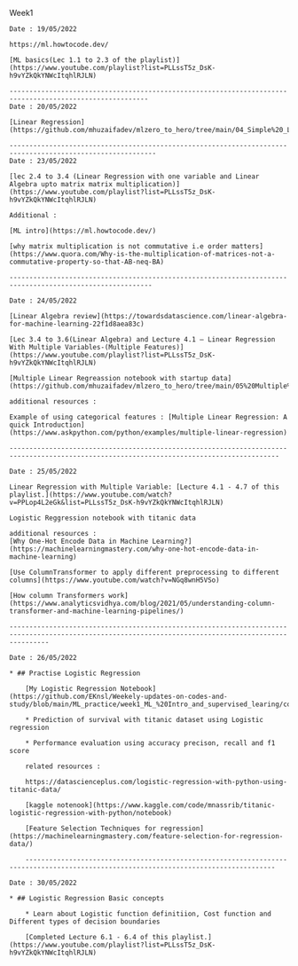 Week1

    Date : 19/05/2022

    https://ml.howtocode.dev/

    [ML basics(Lec 1.1 to 2.3 of the playlist)](https://www.youtube.com/playlist?list=PLLssT5z_DsK-h9vYZkQkYNWcItqhlRJLN)

    ---------------------------------------------------------------------------------------------------------
    Date : 20/05/2022

    [Linear Regression](https://github.com/mhuzaifadev/mlzero_to_hero/tree/main/04_Simple%20_Linear_Regression)

    -----------------------------------------------------------------------------------------------------------
    Date : 23/05/2022

    [lec 2.4 to 3.4 (Linear Regression with one variable and Linear Algebra upto matrix matrix multiplication)](https://www.youtube.com/playlist?list=PLLssT5z_DsK-h9vYZkQkYNWcItqhlRJLN)

    Additional : 

    [ML intro](https://ml.howtocode.dev/)

    [why matrix multiplication is not commutative i.e order matters](https://www.quora.com/Why-is-the-multiplication-of-matrices-not-a-commutative-property-so-that-AB-neq-BA)

    ----------------------------------------------------------------------------------------------------------

    Date : 24/05/2022

    [Linear Algebra review](https://towardsdatascience.com/linear-algebra-for-machine-learning-22f1d8aea83c)

    [Lec 3.4 to 3.6(Linear Algebra) and Lecture 4.1 — Linear Regression With Multiple Variables-(Multiple Features)](https://www.youtube.com/playlist?list=PLLssT5z_DsK-h9vYZkQkYNWcItqhlRJLN)

    [Multiple Linear Regreassion notebook with startup data](https://github.com/mhuzaifadev/mlzero_to_hero/tree/main/05%20Multiple%20Linear%20Regression)

    additional resources : 

    Example of using categorical features : [Multiple Linear Regression: A quick Introduction](https://www.askpython.com/python/examples/multiple-linear-regression)

    ------------------------------------------------------------------------------------------------------------------------------------------

    Date : 25/05/2022

    Linear Regression with Multiple Variable: [Lecture 4.1 - 4.7 of this playlist.](https://www.youtube.com/watch?v=PPLop4L2eGk&list=PLLssT5z_DsK-h9vYZkQkYNWcItqhlRJLN)

    Logistic Reggression notebook with titanic data

    additional resources :
    [Why One-Hot Encode Data in Machine Learning?](https://machinelearningmastery.com/why-one-hot-encode-data-in-machine-learning)

    [Use ColumnTransformer to apply different preprocessing to different columns](https://www.youtube.com/watch?v=NGq8wnH5VSo)

    [How column Transformers work](https://www.analyticsvidhya.com/blog/2021/05/understanding-column-transformer-and-machine-learning-pipelines/)

    ------------------------------------------------------------------------------------------------------------------------------------------------------

    Date : 26/05/2022

    * ## Practise Logistic Regression

        [My Logistic Regression Notebook](https://github.com/EKnsl/Weekely-updates-on-codes-and-study/blob/main/ML_practice/week1_ML_%20Intro_and_supervised_learing/code/Logistic_Regression.ipynb)

        * Prediction of survival with titanic dataset using Logistic regression 

        * Performance evaluation using accuracy precison, recall and f1 score

        related resources : 

        https://datascienceplus.com/logistic-regression-with-python-using-titanic-data/

        [kaggle notenook](https://www.kaggle.com/code/mnassrib/titanic-logistic-regression-with-python/notebook)

        [Feature Selection Techniques for regression](https://machinelearningmastery.com/feature-selection-for-regression-data/)

        -------------------------------------------------------------------------------------------------------------------------------------

    Date : 30/05/2022

    * ## Logistic Regression Basic concepts

        * Learn about Logistic function definitiion, Cost function and Different types of decision boundaries

        [Completed Lecture 6.1 - 6.4 of this playlist.](https://www.youtube.com/playlist?list=PLLssT5z_DsK-h9vYZkQkYNWcItqhlRJLN)
